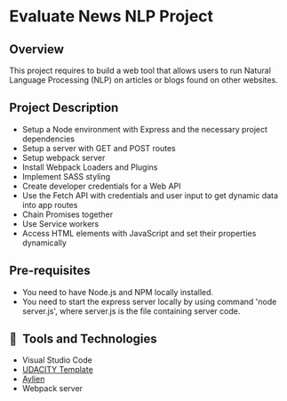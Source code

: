 # Evaluate News NLP Project

## Overview
This project requires to build a web tool that allows users to run Natural Language Processing (NLP) on articles or blogs found on other websites. 

## Project Description
* Setup a Node environment with Express and the necessary project dependencies
* Setup a server with GET and POST routes
* Setup webpack server
* Install Webpack Loaders and Plugins
* Implement SASS styling
* Create developer credentials for a Web API
* Use the Fetch API with credentials and user input to get dynamic data into app routes
* Chain Promises together
* Use Service workers
* Access HTML elements with JavaScript and set their properties dynamically

## Pre-requisites
* You need to have Node.js and NPM locally installed.
* You need to start the express server locally by using command 'node server.js', where server.js is the file containing server code.

## 🚀&nbsp; Tools and Technologies
* Visual Studio Code
* [UDACITY Template](https://github.com/udacity/fend/tree/refresh-2019/projects/evaluate-news-nlp)
* [Aylien](https://aylien.com/)
* Webpack server
